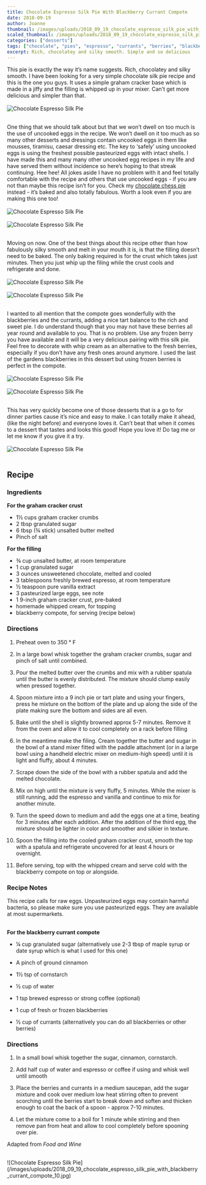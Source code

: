 ```yaml
---
title: Chocolate Espresso Silk Pie With Blackberry Currant Compote
date: 2018-09-19
author: Joanne
thumbnail: /images/uploads/2018_09_19_chocolate_espresso_silk_pie_with_blackberry_currant_compote_1.jpg
scaled_thumbnail: /images/uploads/2018_09_19_chocolate_espresso_silk_pie_with_blackberry_currant_compote_0.jpg
categories: ["desserts"]
tags: ["chocolate", "pies", "espresso", "currants", "berries", "blackberries"]
excerpt: Rich, chocolatey and silky smooth. Simple and so delicious
---
```


This pie is exactly the way it’s name suggests. Rich, chocolatey and silky smooth. I have been looking for a very simple chocolate silk pie recipe and this is the one you guys. It uses a simple graham cracker base which is made in a jiffy and the filling is whipped up in your mixer. Can’t get more delicious and simpler than that.
</br>
</br>
![Chocolate Espresso Silk Pie](/images/uploads/2018_09_19_chocolate_espresso_silk_pie_with_blackberry_currant_compote_2.jpg)
</br>
</br>

One thing that we should talk about but that we won’t dwell on too much is the use of uncooked eggs in the recipe. We won’t dwell on it too much as so many other desserts and dressings contain uncooked eggs in them like mousses, tiramisu, caesar dressing etc. The key to ‘safely’ using uncooked eggs is using the freshest possible pasteurized eggs with intact shells. I have made this and many many other uncooked egg recipes in my life and have served them without incidence so here’s hoping to that streak continuing. Hee hee! All jokes aside I have no problem with it and feel totally comfortable with the recipe and others that use uncooked eggs - if you are not than maybe this recipe isn’t for you. Check my [chocolate chess pie](https://www.oliveandmango.com/chocolate-chess-pie/) instead - it’s baked and also totally fabulous. Worth a look even if you are making this one too!
</br>
</br>
![Chocolate Espresso Silk Pie](/images/uploads/2018_09_19_chocolate_espresso_silk_pie_with_blackberry_currant_compote_3.jpg)
</br>
</br>
![Chocolate Espresso Silk Pie](/images/uploads/2018_09_19_chocolate_espresso_silk_pie_with_blackberry_currant_compote_4.jpg)
</br>
</br>

Moving on now. One of the best things about this recipe other than how fabulously silky smooth and melt in your mouth it is, is that the filling doesn’t need to be baked. The only baking required is for the crust which takes just minutes. Then you just whip up the filing while the crust cools and refrigerate and done.
</br>
</br>
![Chocolate Espresso Silk Pie](/images/uploads/2018_09_19_chocolate_espresso_silk_pie_with_blackberry_currant_compote_5.jpg)
</br>
</br>
![Chocolate Espresso Silk Pie](/images/uploads/2018_09_19_chocolate_espresso_silk_pie_with_blackberry_currant_compote_6.jpg)
</br>
</br>

I wanted to all mention that the compote goes wonderfully with the blackberries and the currants, adding a nice tart balance to the rich and sweet pie. I do understand though that you may not have these berries all year round and available to you. That is no problem. Use any frozen berry you have available and it will be a very delicious pairing with this silk pie. Feel free to decorate with whip cream as an alternative to the fresh berries, especially if you don’t have any fresh ones around anymore. I used the last of the gardens blackberries in this dessert but using frozen berries is perfect in the compote.
</br>
</br>
![Chocolate Espresso Silk Pie](/images/uploads/2018_09_19_chocolate_espresso_silk_pie_with_blackberry_currant_compote_7.jpg)
</br>
</br>
![Chocolate Espresso Silk Pie](/images/uploads/2018_09_19_chocolate_espresso_silk_pie_with_blackberry_currant_compote_8.jpg)
</br>
</br>

This has very quickly become one of those desserts that is a go to for dinner parties cause it’s nice and easy to make. I can totally make it ahead, (like the night before) and everyone loves it. Can’t beat that when it comes to a dessert that tastes and looks this good! Hope you love it! Do tag me or let me know if you give it a try.
</br>
</br>
![Chocolate Espresso Silk Pie](/images/uploads/2018_09_19_chocolate_espresso_silk_pie_with_blackberry_currant_compote_9.jpg)
</br>
</br>

## Recipe

### Ingredients

__For the graham cracker crust__

* 1&frac12; cups graham cracker crumbs
* 2 tbsp granulated sugar
* 6 tbsp (&frac34; stick) unsalted butter melted
* Pinch of salt

__For the filling__

* &frac34; cup unsalted butter, at room temperature
* 1 cup granulated sugar
* 3 ounces unsweetened chocolate, melted and cooled
* 3 tablespoons freshly brewed espresso, at room temperature
* &frac12; teaspoon pure vanilla extract
* 3 pasteurized large eggs, see note
* 1 9-inch graham cracker crust, pre-baked
* homemade whipped cream, for topping
* blackberry compote, for serving (recipe below) 

### Directions

1. Preheat oven to 350 &deg; F

2. In a large bowl whisk together the graham cracker crumbs, sugar and pinch of salt until combined.

3. Pour the melted butter over the crumbs and mix with a rubber spatula until the butter is evenly distributed. The mixture should clump easily when pressed together.

4. Spoon mixture into a 9 inch pie or tart plate and using your fingers, press he mixture on the bottom of the plate and up along the side of the plate making sure the bottom and sides are all even.

5. Bake until the shell is slightly browned approx 5-7 minutes. Remove it from the oven and allow it to cool completely on a rack before filling

6. In the meantime make the filing. Cream together the butter and sugar in the bowl of a stand mixer fitted with the paddle attachment (or in a large bowl using a handheld electric mixer on medium-high speed) until it is light and fluffy, about 4 minutes.

7. Scrape down the side of the bowl with a rubber spatula and add the melted chocolate.
8. Mix on high until the mixture is very fluffy, 5 minutes. While the mixer is still running, add the espresso and vanilla and continue to mix for another minute.
9. Turn the speed down to medium and add the eggs one at a time, beating for 3 minutes after each addition. After the addition of the third egg, the mixture should be lighter in color and smoother and silkier in texture.
10. Spoon the filling into the cooled graham cracker crust, smooth the top with a spatula and refrigerate uncovered for at least 4 hours or overnight. 
11. Before serving, top with the whipped cream and serve cold with the blackberry compote on top or alongside.

### Recipe Notes 
This recipe calls for raw eggs. Unpasteurized eggs may contain harmful bacteria, so please make sure you use pasteurized eggs. They are available at most supermarkets.
</br>
</br>

__For the blackberry currant compote__

* &frac14; cup granulated sugar (alternatively use 2-3 tbsp of maple syrup or date syrup which is what I used for this one)

* A pinch of ground cinnamon

* 1&frac12; tsp of cornstarch

* &frac12; cup of water

* 1 tsp brewed espresso or strong coffee (optional)

* 1 cup of fresh or frozen blackberries

* &frac12; cup of currants (alternatively you can do all blackberries or other berries)

### Directions

1. In a small bowl whisk together the sugar, cinnamon, cornstarch.

1. Add half cup of water and espresso or coffee if using and whisk well until smooth

1. Place the berries and currants in a medium saucepan, add the sugar mixture and cook over medium low heat stirring often to prevent scorching until the berries start to break down and soften and thicken enough to coat the back of a spoon - approx 7-10 minutes. 
1. Let the mixture come to a boil for 1 minute while stirring and then remove pan from heat and allow to cool completely before spooning over pie.

Adapted from _Food and Wine_

</br>
![Chocolate Espresso Silk Pie](/images/uploads/2018_09_19_chocolate_espresso_silk_pie_with_blackberry_currant_compote_10.jpg)
